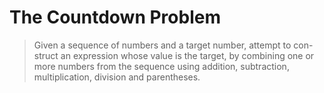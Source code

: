 # The Countdown Problem

> Given a sequence of numbers and a target number, attempt to con- struct an expression whose value is the target, by combining one or more numbers from the sequence using addition, subtraction, multiplication, division and parentheses.


